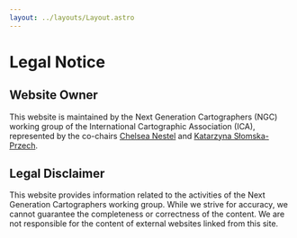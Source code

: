 ```yaml
---
layout: ../layouts/Layout.astro
---
```


# Legal Notice

## Website Owner

This website is maintained by the Next Generation Cartographers (NGC) working group of the International Cartographic Association (ICA), represented by the co-chairs [Chelsea Nestel](mailto:nestel@wisc.edu) and [Katarzyna Słomska-Przech](mailto:kslomska@ihpan.edu.pl).

## Legal Disclaimer

This website provides information related to the activities of the Next Generation Cartographers working group. While we strive for accuracy, we cannot guarantee the completeness or correctness of the content. We are not responsible for the content of external websites linked from this site.
